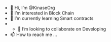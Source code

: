 - 👋 Hi, I’m @KinaseOrg
- 👀 I’m interested in Block Chain
- 🌱 I’m currently learning Smart contracts
- - 💞️ I’m looking to collaborate on Developing
- 📫 How to reach me ...

<!---
KinaseOrg/KinaseOrg is a ✨ special ✨ repository because its `README.md` (this file) appears on your GitHub profile.
You can click the Preview link to take a look at your changes.
--->
